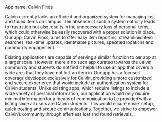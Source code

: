 App name: Calvin Finds

Calvin currently lacks an efficient and organized system for managing lost and found items on campus. The absence of such a system not only leads to frustration but also results in the unnecessary loss of personal items, which could otherwise be easily recovered with a proper solution in place. Our app, Calvin Finds, aims to offer easy item reporting, streamlined item searches, real-time updates, identifiable pictures, specified locations and community engagement. 

Existing applications are capable of serving a similar function to our app at a larger scale. However, there is no such app curated towards the Calvin community and students do not find it helpful to use an app that covers a wide area that they have not lost an item in. Our app has a focused coverage developed exclusively for Calvin, providing a more customized and secure experience that would include an authentication system for Calvin students. Unlike existing apps, which require listings to include a wide variety of personal information, our application would only require minimal information for a means of communication to be provided with a listing since all users are Calvin students. This would ensure easier setup, quick posting and secure communications. Together, we strive to empower Calvin’s community through effortless lost and found retrievals.
